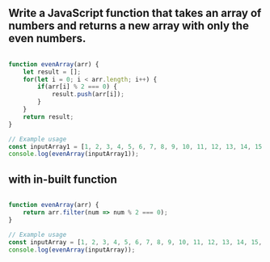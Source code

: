 ## Write a JavaScript function that takes an array of numbers and returns a new array with only the even numbers. 


```js

function evenArray(arr) {
    let result = [];
    for(let i = 0; i < arr.length; i++) {
        if(arr[i] % 2 === 0) {
            result.push(arr[i]);
        }
    }
    return result;
}

// Example usage
const inputArray1 = [1, 2, 3, 4, 5, 6, 7, 8, 9, 10, 11, 12, 13, 14, 15, 16, 17, 18, 19, 20];
console.log(evenArray(inputArray1));
```


## with in-built function
```js

function evenArray(arr) {
    return arr.filter(num => num % 2 === 0);
}

// Example usage
const inputArray = [1, 2, 3, 4, 5, 6, 7, 8, 9, 10, 11, 12, 13, 14, 15, 16, 17, 18, 19, 20];
console.log(evenArray(inputArray));
```
